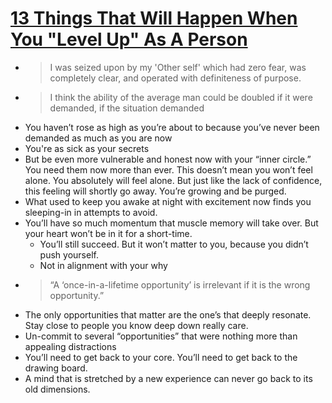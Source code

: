 # [13 Things That Will Happen When You "Level Up" As A Person](https://medium.com/@benjaminhardy/how-to-know-if-youve-leveled-up-as-a-person-3ff0611e16fc)

* > I was seized upon by my 'Other self' which had zero fear, was completely clear, and operated with definiteness of purpose.
* > I think the ability of the average man could be doubled if it were demanded, if the situation demanded
* You haven’t rose as high as you’re about to because you’ve never been demanded as much as you are now
* You're as sick as your secrets
* But be even more vulnerable and honest now with your “inner circle.” You need them now more than ever. This doesn’t mean you won’t feel alone. You absolutely will feel alone. But just like the lack of confidence, this feeling will shortly go away. You’re growing and be purged.
* What used to keep you awake at night with excitement now finds you sleeping-in in attempts to avoid.
* You’ll have so much momentum that muscle memory will take over. But your heart won’t be in it for a short-time.
  * You’ll still succeed. But it won’t matter to you, because you didn’t push yourself.
  * Not in alignment with your why
* > “A ‘once-in-a-lifetime opportunity’ is irrelevant if it is the wrong opportunity.”
* The only opportunities that matter are the one’s that deeply resonate. Stay close to people you know deep down really care.
* Un-commit to several “opportunities” that were nothing more than appealing distractions
* You’ll need to get back to your core. You’ll need to get back to the drawing board.
* A mind that is stretched by a new experience can never go back to its old dimensions.
